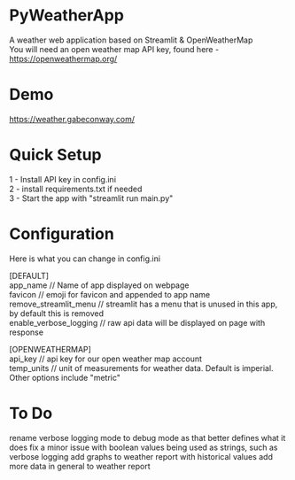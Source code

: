 # PyWeatherApp
A weather web application based on Streamlit &amp; OpenWeatherMap\
You will need an open weather map API key, found here - https://openweathermap.org/

# Demo
https://weather.gabeconway.com/

# Quick Setup
1 - Install API key in config.ini \
2 - install requirements.txt if needed \
3 - Start the app with "streamlit run main.py" 

# Configuration
Here is what you can change in config.ini

[DEFAULT]\
app_name // Name of app displayed on webpage\
favicon // emoji for favicon and appended to app name\
remove_streamlit_menu // streamlit has a menu that is unused in this app, by default this is removed\
enable_verbose_logging // raw api data will be displayed on page with response

[OPENWEATHERMAP]\
api_key // api key for our open weather map account\
temp_units // unit of measurements for weather data. Default is imperial. Other options include "metric"

# To Do
rename verbose logging mode to debug mode as that better defines what it does
fix a minor issue with boolean values being used as strings, such as verbose logging
add graphs to weather report with historical values
add more data in general to weather report
